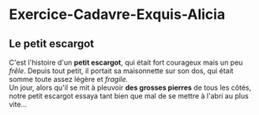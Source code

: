 # Exercice-Cadavre-Exquis-Alicia

## Le petit escargot

C'est l'histoire d'un **petit escargot**, qui était fort courageux mais un peu _frêle_. Depuis tout petit, il portait sa maisonnette sur son dos, qui était somme toute assez légère et _fragile._<br />
Un jour, alors qu'il se mit à pleuvoir ****des grosses pierres**** de tous les côtés, notre petit escargot essaya tant bien que mal de se mettre à l'abri au plus vite...

